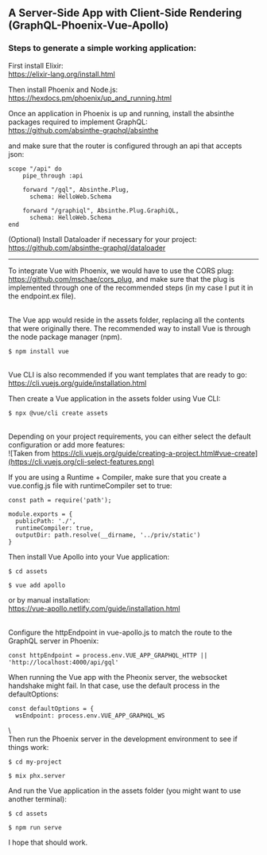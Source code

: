 ## A Server-Side App with Client-Side Rendering (GraphQL-Phoenix-Vue-Apollo)

### Steps to generate a simple working application:

First install Elixir:\
https://elixir-lang.org/install.html

Then install Phoenix and Node.js:\
https://hexdocs.pm/phoenix/up_and_running.html

Once an application in Phoenix is up and running, install the absinthe packages required to implement GraphQL:\
https://github.com/absinthe-graphql/absinthe

and make sure that the router is configured through an api that accepts json:
```
scope "/api" do
    pipe_through :api

    forward "/gql", Absinthe.Plug,
      schema: HelloWeb.Schema

    forward "/graphiql", Absinthe.Plug.GraphiQL,
      schema: HelloWeb.Schema
end
```

(Optional) Install Dataloader if necessary for your project:\
https://github.com/absinthe-graphql/dataloader

---

To integrate Vue with Phoenix, we would have to use the CORS plug:\
https://github.com/mschae/cors_plug, and make sure that the plug is implemented through one of the recommended steps (in my case I put it in the endpoint.ex file).

\
The Vue app would reside in the assets folder, replacing all the contents that were originally there.
The recommended way to install Vue is through the node package manager (npm).
```
$ npm install vue
```

\
Vue CLI is also recommended if you want templates that are ready to go:\
https://cli.vuejs.org/guide/installation.html

Then create a Vue application in the assets folder using Vue CLI:
```
$ npx @vue/cli create assets
```
\
Depending on your project requirements, you can either select the default configuration or add more features:\
![Taken from https://cli.vuejs.org/guide/creating-a-project.html#vue-create](https://cli.vuejs.org/cli-select-features.png)

If you are using a Runtime + Compiler, make sure that you create a vue.config.js file with runtimeCompiler set to true:
```
const path = require('path');

module.exports = {
  publicPath: './',
  runtimeCompiler: true,
  outputDir: path.resolve(__dirname, '../priv/static')
}
```

Then install Vue Apollo into your Vue application:
```
$ cd assets
```
```
$ vue add apollo
```
or by manual installation:\
https://vue-apollo.netlify.com/guide/installation.html


\
Configure the httpEndpoint in vue-apollo.js to match the route to the GraphQL server in Phoenix:
```
const httpEndpoint = process.env.VUE_APP_GRAPHQL_HTTP || 'http://localhost:4000/api/gql'
```

When running the Vue app with the Pheonix server, the websocket handshake might fail. In that case, use the default process in the defaultOptions:
```
const defaultOptions = {
  wsEndpoint: process.env.VUE_APP_GRAPHQL_WS
```

\  
Then run the Phoenix server in the development environment to see if things work:
```
$ cd my-project
```
```
$ mix phx.server
```

And run the Vue application in the assets folder (you might want to use another terminal):
```
$ cd assets
```
```
$ npm run serve
```

I hope that should work.

